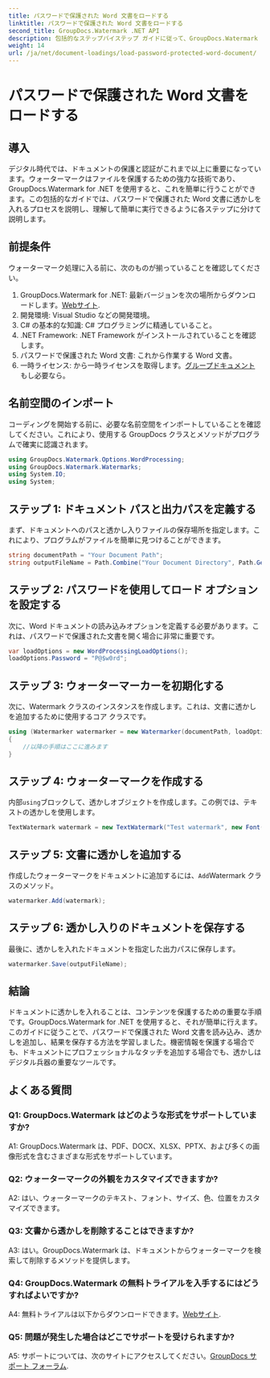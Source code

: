 ```yaml
---
title: パスワードで保護された Word 文書をロードする
linktitle: パスワードで保護された Word 文書をロードする
second_title: GroupDocs.Watermark .NET API
description: 包括的なステップバイステップ ガイドに従って、GroupDocs.Watermark for .NET を使用して、パスワードで保護された Word 文書に透かしを簡単に追加します。
weight: 14
url: /ja/net/document-loadings/load-password-protected-word-document/
---
```


# パスワードで保護された Word 文書をロードする

## 導入
デジタル時代では、ドキュメントの保護と認証がこれまで以上に重要になっています。ウォーターマークはファイルを保護するための強力な技術であり、GroupDocs.Watermark for .NET を使用すると、これを簡単に行うことができます。この包括的なガイドでは、パスワードで保護された Word 文書に透かしを入れるプロセスを説明し、理解して簡単に実行できるように各ステップに分けて説明します。
## 前提条件
ウォーターマーク処理に入る前に、次のものが揃っていることを確認してください。
1.  GroupDocs.Watermark for .NET: 最新バージョンを次の場所からダウンロードします。[Webサイト](https://releases.groupdocs.com/Watermark/net/).
2. 開発環境: Visual Studio などの開発環境。
3. C# の基本的な知識: C# プログラミングに精通していること。
4. .NET Framework: .NET Framework がインストールされていることを確認します。
5. パスワードで保護された Word 文書: これから作業する Word 文書。
6. 一時ライセンス: から一時ライセンスを取得します。[グループドキュメント](https://purchase.groupdocs.com/temporary-license/)もし必要なら。
## 名前空間のインポート
コーディングを開始する前に、必要な名前空間をインポートしていることを確認してください。これにより、使用する GroupDocs クラスとメソッドがプログラムで確実に認識されます。
```csharp
using GroupDocs.Watermark.Options.WordProcessing;
using GroupDocs.Watermark.Watermarks;
using System.IO;
using System;
```
## ステップ 1: ドキュメント パスと出力パスを定義する
まず、ドキュメントへのパスと透かし入りファイルの保存場所を指定します。これにより、プログラムがファイルを簡単に見つけることができます。
```csharp
string documentPath = "Your Document Path";
string outputFileName = Path.Combine("Your Document Directory", Path.GetFileName(documentPath));
```
## ステップ 2: パスワードを使用してロード オプションを設定する
次に、Word ドキュメントの読み込みオプションを定義する必要があります。これは、パスワードで保護された文書を開く場合に非常に重要です。
```csharp
var loadOptions = new WordProcessingLoadOptions();
loadOptions.Password = "P@$w0rd";
```
## ステップ 3: ウォーターマーカーを初期化する
次に、Watermark クラスのインスタンスを作成します。これは、文書に透かしを追加するために使用するコア クラスです。
```csharp
using (Watermarker watermarker = new Watermarker(documentPath, loadOptions))
{
    //以降の手順はここに進みます
}
```
## ステップ 4: ウォーターマークを作成する
内部`using`ブロックして、透かしオブジェクトを作成します。この例では、テキストの透かしを使用します。
```csharp
TextWatermark watermark = new TextWatermark("Test watermark", new Font("Arial", 12));
```
## ステップ 5: 文書に透かしを追加する
作成したウォーターマークをドキュメントに追加するには、`Add`Watermark クラスのメソッド。
```csharp
watermarker.Add(watermark);
```
## ステップ 6: 透かし入りのドキュメントを保存する
最後に、透かしを入れたドキュメントを指定した出力パスに保存します。
```csharp
watermarker.Save(outputFileName);
```
## 結論
ドキュメントに透かしを入れることは、コンテンツを保護するための重要な手順です。GroupDocs.Watermark for .NET を使用すると、それが簡単に行えます。このガイドに従うことで、パスワードで保護された Word 文書を読み込み、透かしを追加し、結果を保存する方法を学習しました。機密情報を保護する場合でも、ドキュメントにプロフェッショナルなタッチを追加する場合でも、透かしはデジタル兵器の重要なツールです。
## よくある質問
### Q1: GroupDocs.Watermark はどのような形式をサポートしていますか?
A1: GroupDocs.Watermark は、PDF、DOCX、XLSX、PPTX、および多くの画像形式を含むさまざまな形式をサポートしています。
### Q2: ウォーターマークの外観をカスタマイズできますか?
A2: はい、ウォーターマークのテキスト、フォント、サイズ、色、位置をカスタマイズできます。
### Q3: 文書から透かしを削除することはできますか?
A3: はい。GroupDocs.Watermark は、ドキュメントからウォーターマークを検索して削除するメソッドを提供します。
### Q4: GroupDocs.Watermark の無料トライアルを入手するにはどうすればよいですか?
 A4: 無料トライアルは以下からダウンロードできます。[Webサイト](https://releases.groupdocs.com/).
### Q5: 問題が発生した場合はどこでサポートを受けられますか?
 A5: サポートについては、次のサイトにアクセスしてください。[GroupDocs サポート フォーラム](https://forum.groupdocs.com/c/watermark/19).